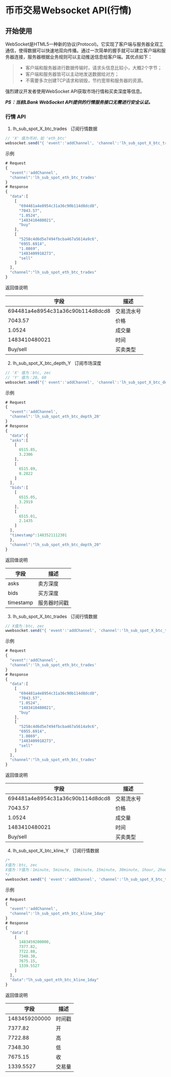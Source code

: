 # 币币交易Websocket API(行情)

## 开始使用    

WebSocket是HTML5一种新的协议(Protocol)。它实现了客户端与服务器全双工通信，使得数据可以快速地双向传播。通过一次简单的握手就可以建立客户端和服务器连接，服务器根据业务规则可以主动推送信息给客户端。其优点如下：   
>- 客户端和服务器进行数据传输时，请求头信息比较小，大概2个字节；   
>- 客户端和服务器皆可以主动地发送数据给对方；   
>- 不需要多次创建TCP请求和销毁，节约宽带和服务器的资源。    

强烈建议开发者使用WebSocket API获取市场行情和买卖深度等信息。    

**_PS：当前LBank WebSocket API提供的行情服务接口无需进行安全认证。_**


### 行情 API

1. lh_sub_spot_X_btc_trades    订阅行情数据

```javascript
// 'X' 值为币对，如 'eth_btc'
websocket.send("{ 'event':'addChannel', 'channel':'lh_sub_spot_X_btc_trades' }"); 
```



示例	

```javascript
# Request
{
  "event":'addChannel',
  "channel":'lh_sub_spot_eth_btc_trades'
}
# Response
{
  "data":[
    [
      "694481a4e8954c31a36c90b114d8dcd8",
      "7043.57",
      "1.0524",
      "1483410480021",
      "buy"
    ],
    [
      "5258c4d6d5e7494fbcba467a5614a9c6",
      "6955.6914",
      "1.0869",
      "1483409918273",
      "sell"
    ]
  ],
  "channel":"lh_sub_spot_eth_btc_trades"
}
```

返回值说明	


|字段|描述|
|-|-|
|694481a4e8954c31a36c90b114d8dcd8|交易流水号|
|7043.57|价格|
|1.0524|成交量|
|1483410480021|时间|
|Buy/sell|买卖类型|


2. lh_sub_spot_X_btc_depth_Y    订阅市场深度

```javascript
// 'X' 值为：btc, zec
// 'Y' 值为：20, 60
websocket.send("{' event':'addChannel', 'channel':'lh_sub_spot_X_btc_depth_Y' }"); 
```

示例	

```javascript
# Request
{
  "event":'addChannel',
  "channel":'lh_sub_spot_eth_btc_depth_20'
}
# Response
{
  "data":{
  "asks":[
    [
      6515.85,
      3.2306
    ],
    [
      6515.89,
      0.2822
    ]
  ],
  "bids":[
    [
      6515.05,
      3.2919
    ],
    [
      6515.01,
      2.1435
    ]
  ],
  "timestamp":1483521112301
  },
  "channel":"lh_sub_spot_eth_btc_depth_20"
}
```

返回值说明	


|字段|描述|
|-|-|
|asks|卖方深度 |
|bids|买方深度|
|timestamp|服务器时间戳|

3. lh_sub_spot_X_btc_trades    订阅行情数据

```javascript
// X值为：btc, zec
wwebsocket.send("{ 'event':'addChannel', 'channel':'lh_sub_spot_X_btc_trades' }"); 
```

示例	

```javascript
# Request
{
  "event":'addChannel',
  "channel":'lh_sub_spot_eth_btc_trades'
}
# Response
{
  "data":[
    [
      "694481a4e8954c31a36c90b114d8dcd8",
      "7043.57",
      "1.0524",
      "1483410480021",
      "buy"
    ],
    [
      "5258c4d6d5e7494fbcba467a5614a9c6",
      "6955.6914",
      "1.0869",
      "1483409918273",
      "sell"
    ]
  ],
  "channel":"lh_sub_spot_eth_btc_trades"
}
```

返回值说明	


|字段|描述|
|-|-|
|694481a4e8954c31a36c90b114d8dcd8|交易流水号|
|7043.57|价格|
|1.0524|成交量|
|1483410480021|时间|
|Buy/sell|买卖类型|


4. lh_sub_spot_X_btc_kline_Y    订阅行情数据

```javascript
/*
X值为：btc, zec
X值为：Y值为：1minute, 5minute, 10minute, 15minute, 30minute, 1hour, 2hour, 4hour, 6hour, 8hour,12hour,1day, 1week, 1month, 1year
*/
wwebsocket.send("{ 'event':'addChannel', 'channel':'lh_sub_spot_X_btc_trades' }"); 
```

示例	

```javascript
# Request
{
  "event":'addChannel',
  "channel":'lh_sub_spot_eth_btc_kline_1day'
}
# Response
{
  "data":[
    [
      1483459200000,
      7377.82,
      7722.88,
      7348.30,
      7675.15,
      1339.5527
    ]
  ],
  "data":"lh_sub_spot_eth_btc_kline_1day"
}
```

返回值说明	


|字段|描述|
|-|-|
|1483459200000|时间戳|
|7377.82|开|
|7722.88|高|
|7348.30|低|
|7675.15|收|
|1339.5527|交易量|